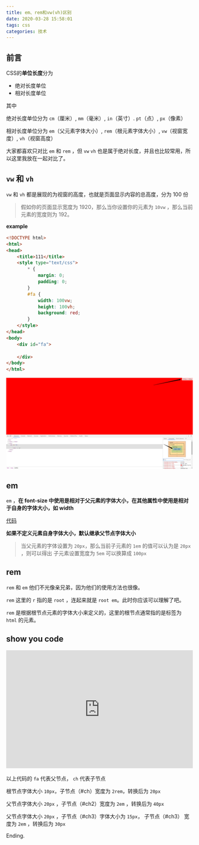 ```yaml
---
title: em、rem和vw(vh)区别
date: 2020-03-28 15:58:01
tags: css
categories: 技术
---
```


## 前言

CSS的**单位长度**分为

- 绝对长度单位
- 相对长度单位

其中

绝对长度单位分为 `cm`（厘米）, `mm`（毫米）, `in`（英寸）. `pt`（点）, `px`（像素）

相对长度单位分为 `em`（父元素字体大小）, `rem`（根元素字体大小）, `vw`（视窗宽度）, `vh`（视窗高度）

大家都喜欢只对比 `em` 和 `rem` ，但 `vw` `vh` 也是属于绝对长度，并且也比较常用，所以这里我放在一起对比了。

<!-- more -->

## `vw` 和 `vh`

`vw` 和 `vh` 都是展现的为视窗的高度，也就是页面显示内容的总高度，分为 100 份

> 假如你的页面显示宽度为 1920，那么当你设置你的元素为 `10vw` ，那么当前元素的宽度则为 192。



**example**

```html
<!DOCTYPE html>
<html>
<head>
	<title>111</title>
	<style type="text/css">	
		* {
			margin: 0;
			padding: 0;
		}
		#fa {
			width: 100vw;
			height: 100vh;
			background: red;
		}
	</style>
</head>
<body>
	<div id="fa">
		
	</div>
</body>
</html>
```

![](https://raw.githubusercontent.com/popring/assets-repo/master/img/20200328163110.png)

## em

`em` ，**在 font-size 中使用是相对于父元素的字体大小，在其他属性中使用是相对于自身的字体大小，如 width**

[代码](#show-you-code)

**如果不定义元素自身字体大小，默认继承父节点字体大小**

> 当父元素的字体设置为 `20px`，那么当前子元素的 `1em` 的值可以认为是 `20px` ，则可以得出 子元素设置宽度为 `5em` 可以换算成 `100px` 

## rem

`rem` 和 `em` 他们不光像亲兄弟，因为他们的使用方法也很像。

`rem` 这里的 `r` 指的是 `root` ，连起来就是 `root em`。此时你应该可以理解了吧。

`rem` 是根据根节点元素的字体大小来定义的，这里的根节点通常指的是标签为 `html` 的元素。



## show you code

<iframe height="318" style="width: 100%;" scrolling="no" title="abOPEaE" src="https://codepen.io/popring/embed/abOPEaE?height=318&theme-id=light&default-tab=html,result" frameborder="no" allowtransparency="true" allowfullscreen="true">
  See the Pen <a href='https://codepen.io/popring/pen/abOPEaE'>abOPEaE</a> by HarryHao
  (<a href='https://codepen.io/popring'>@popring</a>) on <a href='https://codepen.io'>CodePen</a>.
</iframe>



以上代码的 `fa` 代表父节点， `ch` 代表子节点

根节点字体大小 `10px`，子节点（#ch）宽度为 `2rem`，转换后为 `20px`

父节点字体大小 `20px` ，子节点（#ch2）宽度为 `2em` ，转换后为 `40px`

父节点字体大小 `20px` ，子节点（#ch3）字体大小为 `15px`， 子节点（#ch3） 宽度为 `2em` ，转换后为 `30px`

Ending.